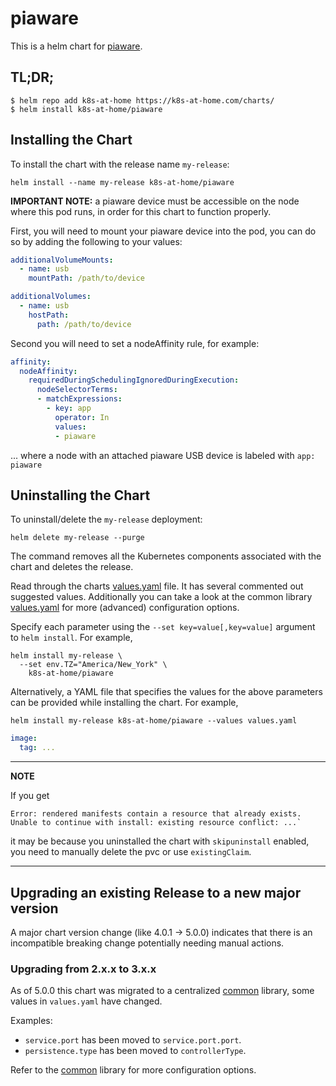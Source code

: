 # piaware

This is a helm chart for [piaware](https://github.com/flightaware/piaware).

## TL;DR;

```shell
$ helm repo add k8s-at-home https://k8s-at-home.com/charts/
$ helm install k8s-at-home/piaware
```

## Installing the Chart

To install the chart with the release name `my-release`:

```console
helm install --name my-release k8s-at-home/piaware
```

**IMPORTANT NOTE:** a piaware device must be accessible on the node where this pod runs, in order for this chart to function properly.

First, you will need to mount your piaware device into the pod, you can do so by adding the following to your values:

```yaml
additionalVolumeMounts:
  - name: usb
    mountPath: /path/to/device

additionalVolumes:
  - name: usb
    hostPath:
      path: /path/to/device
```

Second you will need to set a nodeAffinity rule, for example:

```yaml
affinity:
  nodeAffinity:
    requiredDuringSchedulingIgnoredDuringExecution:
      nodeSelectorTerms:
      - matchExpressions:
        - key: app
          operator: In
          values:
          - piaware
```

... where a node with an attached piaware USB device is labeled with `app: piaware`

## Uninstalling the Chart

To uninstall/delete the `my-release` deployment:

```console
helm delete my-release --purge
```

The command removes all the Kubernetes components associated with the chart and deletes the release.

Read through the charts [values.yaml](https://github.com/k8s-at-home/charts/blob/master/charts/piaware/values.yaml)
file. It has several commented out suggested values.
Additionally you can take a look at the common library [values.yaml](https://github.com/k8s-at-home/charts/blob/master/charts/common/values.yaml) for more (advanced) configuration options.

Specify each parameter using the `--set key=value[,key=value]` argument to `helm install`. For example,
```console
helm install my-release \
  --set env.TZ="America/New_York" \
    k8s-at-home/piaware
```
Alternatively, a YAML file that specifies the values for the above parameters can be provided while installing the
chart. For example,
```console
helm install my-release k8s-at-home/piaware --values values.yaml 
```

```yaml
image:
  tag: ...
```

---
**NOTE**

If you get
```console
Error: rendered manifests contain a resource that already exists. Unable to continue with install: existing resource conflict: ...`
```
it may be because you uninstalled the chart with `skipuninstall` enabled, you need to manually delete the pvc or use `existingClaim`.

---

## Upgrading an existing Release to a new major version

A major chart version change (like 4.0.1 -> 5.0.0) indicates that there is an incompatible breaking change potentially needing manual actions.

### Upgrading from 2.x.x to 3.x.x

As of 5.0.0 this chart was migrated to a centralized [common](https://github.com/k8s-at-home/charts/tree/master/charts/common) library, some values in `values.yaml` have changed.

Examples:

* `service.port` has been moved to `service.port.port`.
* `persistence.type` has been moved to `controllerType`.

Refer to the [common](https://github.com/k8s-at-home/charts/tree/master/charts/common) library for more configuration options.

